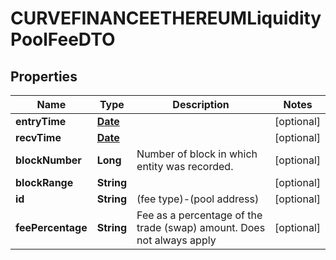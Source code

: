 

# CURVEFINANCEETHEREUMLiquidityPoolFeeDTO

## Properties

Name | Type | Description | Notes
------------ | ------------- | ------------- | -------------
**entryTime** | [**Date**](Date.md) |  |  [optional]
**recvTime** | [**Date**](Date.md) |  |  [optional]
**blockNumber** | **Long** | Number of block in which entity was recorded. |  [optional]
**blockRange** | **String** |  |  [optional]
**id** | **String** | (fee type)-(pool address) |  [optional]
**feePercentage** | **String** | Fee as a percentage of the trade (swap) amount. Does not always apply |  [optional]




